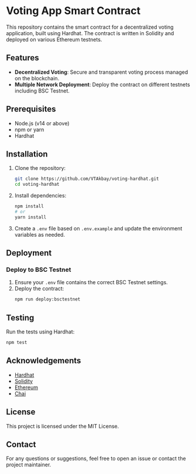 # Voting App Smart Contract

This repository contains the smart contract for a decentralized voting application, built using Hardhat. The contract is written in Solidity and deployed on various Ethereum testnets.

## Features

- **Decentralized Voting**: Secure and transparent voting process managed on the blockchain.
- **Multiple Network Deployment**: Deploy the contract on different testnets including BSC Testnet.

## Prerequisites

- Node.js (v14 or above)
- npm or yarn
- Hardhat

## Installation

1. Clone the repository:

   ```bash
   git clone https://github.com/VTAkbay/voting-hardhat.git
   cd voting-hardhat
   ```

2. Install dependencies:

   ```bash
   npm install
   # or
   yarn install
   ```

3. Create a `.env` file based on `.env.example` and update the environment variables as needed.

## Deployment

### Deploy to BSC Testnet

1. Ensure your `.env` file contains the correct BSC Testnet settings.
2. Deploy the contract:
   ```bash
   npm run deploy:bsctestnet
   ```

## Testing

Run the tests using Hardhat:

```bash
npm test
```

## Acknowledgements

- [Hardhat](https://hardhat.org/)
- [Solidity](https://soliditylang.org/)
- [Ethereum](https://ethereum.org/)
- [Chai](https://www.chaijs.com/)

## License

This project is licensed under the MIT License.

## Contact

For any questions or suggestions, feel free to open an issue or contact the project maintainer.
